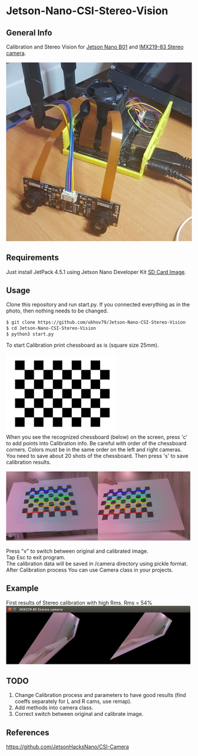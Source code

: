 # Jetson-Nano-CSI-Stereo-Vision
## General Info
Calibration and Stereo Vision for <a href="https://developer.nvidia.com/embedded/jetson-nano-developer-kit">Jetson Nano B01</a> and <a href="https://www.waveshare.com/wiki/IMX219-83_Stereo_Camera">IMX219-83 Stereo camera</a>.<br><br>
![plot](./img/photo.jpg)<br>
## Requirements
Just install JetPack 4.5.1 using Jetson Nano Developer Kit <a href="https://developer.nvidia.com/jetson-nano-sd-card-image">SD Card Image</a>.
## Usage
Clone this repository and run start.py. If you connected everything as in the photo, then nothing needs to be changed.
```
$ git clone https://github.com/ukhov79/Jetson-Nano-CSI-Stereo-Vision
$ cd Jetson-Nano-CSI-Stereo-Vision
$ python3 start.py
```
To start Calibration print chessboard as is (square size 25mm).<br><br>
<img src="./img/Calibration_ChessBoard_9x6.png" width="300" /><br>
When you see the recognized chessboard (below) on the screen,
press 'c' to add points into Calibration info.
Be careful with order of the chessboard corners.
Colors must be in the same order on the left and right cameras.
You need to save about 20 shots of the chessboard.
Then press 's' to save calibration results.<br><br>
<img src="./img/Stereo_calibration_example.png" width="500" /><br><br>
Press "v" to switch between original and calibrated image.<br>
Tap Esc to exit program.<br>
The calibration data will be saved in /camera directory using pickle format.<br>
After Calibration process You can use Camera class in your projects. 
## Example
First results of Stereo calibration with high Rms. Rms = 54%<br>
<img src="./img/Stereocalibration_with_high_rms.png" width="500" /><br>
## TODO
1. Change Calibration process and parameters to have good results (find coeffs separately for L and R cams, use remap).
2. Add methods into camera class.
3. Correct switch between original and calibrate image.
## References
https://github.com/JetsonHacksNano/CSI-Camera
